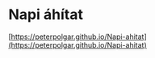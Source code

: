 # Napi áhítat

[https://peterpolgar.github.io/Napi-ahitat](https://peterpolgar.github.io/Napi-ahitat)
